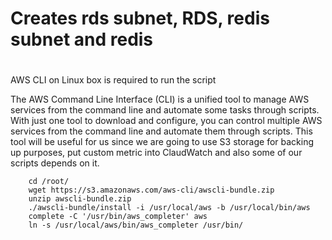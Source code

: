 #                            			 		  #
# Creates rds subnet, RDS, redis subnet and redis #
#                            			          #

AWS CLI on Linux box is required to run the script

The AWS Command Line Interface (CLI) is a unified tool to manage AWS services from the command line and automate some tasks through scripts.
With just one tool to download and configure, you can control multiple AWS services from the command line and automate them through scripts.
This tool will be useful for us since we are going to use S3 storage for backing up purposes, put custom metric into ClaudWatch and also some of our scripts depends on it.

```
    cd /root/
    wget https://s3.amazonaws.com/aws-cli/awscli-bundle.zip
    unzip awscli-bundle.zip
    ./awscli-bundle/install -i /usr/local/aws -b /usr/local/bin/aws
    complete -C '/usr/bin/aws_completer' aws
    ln -s /usr/local/aws/bin/aws_completer /usr/bin/

```